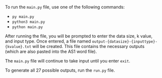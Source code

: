 To run the `main.py` file, use one of the following commands:
- `py main.py`
- `python3 main.py`
- `python main.py`

After running the file, you will be prompted to enter the data size, k value, and input type. Once entered, a file named `output-{datasize}-{inputtype}-{kvalue}.txt` will be created. This file contains the necessary outputs (which are also pasted into the AS1 word file).

The `main.py` file will continue to take input until you enter `exit`.

To generate all 27 possible outputs, run the `run.py` file.
